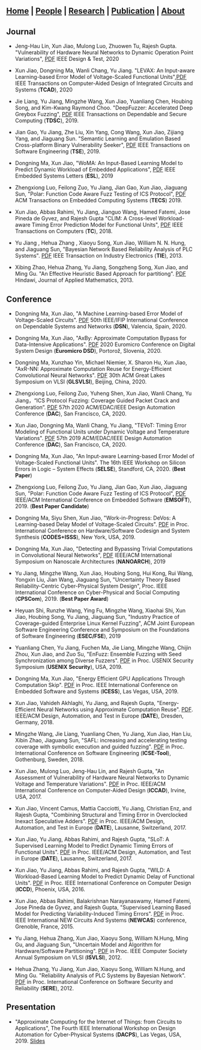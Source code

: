 ## [Home](./) | [People](./people) | [Research](./research) | [**Publication**](./publication) | [About](./about) 

## Journal

  - Jeng-Hau Lin, Xun Jiao, Mulong Luo, Zhuowen Tu, Rajesh Gupta. "Vulnerability of Hardware Neural Networks to Dynamic Operation Point Variations", [PDF](http://www.ece.villanova.edu/~xjiao/paper/DT20.pdf) IEEE Design & Test, 2020

  - Xun Jiao, Dongning Ma, Wanli Chang, Yu Jiang. "LEVAX: An Input-aware Learning-based Error Model of Voltage-Scaled Functional Units",[PDF](http://www.ece.villanova.edu/~xjiao/paper/TCAD20.pdf) IEEE Transactions on Computer-Aided Design of Integrated Circuits and Systems (**TCAD**), 2020

  - Jie Liang, Yu Jiang, Mingzhe Wang, Xun Jiao, Yuanliang Chen, Houbing Song, and Kim-Kwang Raymond Choo. "DeepFuzzer: Accelerated Deep Greybox Fuzzing", [PDF](http://www.ece.villanova.edu/~xjiao/paper/TDSC19.pdf) IEEE Transactions on Dependable and Secure Computing (**TDSC**), 2019.
  
  - Jian Gao, Yu Jiang, Zhe Liu, Xin Yang, Cong Wang, Xun Jiao, Zijiang Yang, and Jiaguang Sun. "Semantic Learning and Emulation Based Cross-platform Binary Vulnerability Seeker", [PDF](http://www.ece.villanova.edu/~xjiao/paper/TSE19.pdf) IEEE Transactions on Software Engineering (**TSE**), 2019.

  - Dongning Ma, Xun Jiao, "WoMA: An Input-Based Learning Model to Predict Dynamic Workload of Embedded Applications", [PDF](http://www.ece.villanova.edu/~xjiao/paper/ESL19.pdf) IEEE Embedded Systems Letters (**ESL**), 2019

  - Zhengxiong Luo, Feilong Zuo, Yu Jiang, Jian Gao, Xun Jiao, Jiaguang Sun, "Polar: Function Code Aware Fuzz Testing of ICS Protocol", [PDF](http://www.ece.villanova.edu/~xjiao/paper/EMSOFT19.pdf) ACM Transactions on Embedded Computing Systems (**TECS**) 2019.
  
  - Xun Jiao, Abbas Rahimi, Yu Jiang, Jianguo Wang, Hamed Fatemi, Jose Pineda de Gyvez, and Rajesh Gupta
  "CLIM: A Cross-level Workload-aware Timing Error Prediction Model for Functional Units", [PDF](http://www.ece.villanova.edu/~xjiao/paper/TC.pdf) IEEE Transactions on Computers (**TC**), 2018.

  - Yu Jiang , Hehua Zhang , Xiaoyu Song, Xun Jiao, William N. N. Hung, and Jiaguang Sun, "Bayesian Network Based Reliability Analysis of PLC Systems". [PDF](http://www.ece.villanova.edu/~xjiao/paper/TIE.pdf) IEEE Transaction on Industry Electronics (**TIE**), 2013.

  - Xibing Zhao, Hehua Zhang, Yu Jiang, Songzheng Song, Xun Jiao, and Ming Gu.
  "An Effective Heuristic Based Approach for partitiong". [PDF](http://www.ece.villanova.edu/~xjiao/paper/HINDAWI.pdf) Hindawi, Journal of Applied Mathematics, 2013.

## Conference

  - Dongning Ma, Xun Jiao, "A Machine Learning-based Error Model of Voltage-Scaled Circuits". [PDF](http://www.ece.villanova.edu/~xjiao/paper/DSN2020.pdf) 50th IEEE/IFIP International Conference on Dependable Systems and Networks (**DSN**), Valencia, Spain, 2020.

  - Dongning Ma, Xun Jiao, "AxBy: Approximate Computation Bypass for Data-Intensive Applications". [PDF](http://www.ece.villanova.edu/~xjiao/paper/DSD2020.pdf) 2020 Euromicro Conference on Digital System Design (**Euromicro DSD**), Portorož, Slovenia, 2020.

  - Dongning Ma, Xunzhao Yin, Michael Niemier, X. Sharon Hu, Xun Jiao, "AxR-NN: Approximate Computation Reuse for Energy-Efficient Convolutional Neural Networks". [PDF](http://www.ece.villanova.edu/~xjiao/paper/GLSVLSI20.pdf) 30th ACM Great Lakes Symposium on VLSI (**GLSVLSI**), Beijing, China, 2020.
  
  - Zhengxiong Luo, Feilong Zuo, Yuheng Shen, Xun Jiao, Wanli Chang, Yu Jiang，“ICS Protocol Fuzzing: Coverage Guided Packet Crack and Generation”. [PDF](http://www.ece.villanova.edu/~xjiao/paper/DAC20ICS.pdf) 57th 2020 ACM/EDAC/IEEE Design Automation Conference (**DAC**), San Francisco, CA, 2020.

  - Xun Jiao, Dongning Ma, Wanli Chang, Yu Jiang, "TEVoT: Timing Error Modeling of Functional Units under Dynamic Voltage and Temperature Variations". [PDF](http://www.ece.villanova.edu/~xjiao/paper/DAC20TEVoT.pdf) 57th 2019 ACM/EDAC/IEEE Design Automation Conference (**DAC**), San Francisco, CA, 2020.
  
  - Dongning Ma, Xun Jiao, "An Input-aware Learning-based Error Model of Voltage-Scaled Functional Units". The 16th IEEE Workshop on Silicon Errors in Logic – System Effects (**SELSE**), Standford, CA, 2020. (**Best Paper**)

  - Zhengxiong Luo, Feilong Zuo, Yu Jiang, Jian Gao, Xun Jiao, Jiaguang Sun, "Polar: Function Code Aware Fuzz Testing of ICS Protocol", [PDF](http://www.ece.villanova.edu/~xjiao/paper/EMSOFT19.pdf) IEEE/ACM International Conference on Embedded Software (**EMSOFT**), 2019. (**Best Paper Candidate**)

  - Dongning Ma, Siyu Shen, Xun Jiao, "Work-in-Progress: DeVos: A Learning-based Delay Model of Voltage-Scaled Circuits". [PDF](http://www.ece.villanova.edu/~xjiao/paper/CODES19.pdf ) in Proc. International Conference on Hardware/Software Codesign and System Synthesis (**CODES+ISSS**), New York, USA, 2019.

  - Dongning Ma, Xun Jiao, "Detecting and Bypassing Trivial Computations in Convolutional Neural Networks", [PDF](http://www.ece.villanova.edu/~xjiao/paper/NANOARCH19.pdf) IEEE/ACM International Symposium on Nanoscale Architectures (**NANOARCH**), 2019
  
  - Yu Jiang, Mingzhe Wang, Xun Jiao, Houbing Song, Hui Kong, Rui Wang, Yongxin Liu, Jian Wang, Jiaguang Sun, "Uncertainty Theory Based Reliability-Centric Cyber-Physical System Design", Proc. IEEE International Conference on Cyber-Physical and Social Computing (**CPSCom**), 2019. (**Best Paper Award**)
  
  - Heyuan Shi, Runzhe Wang, Ying Fu, Mingzhe Wang, Xiaohai Shi, Xun Jiao, Houbing Song, Yu Jiang, Jiaguang Sun, "Industry Practice of Coverage-guided Enterprise Linux Kernel Fuzzing", ACM Joint European Software Engineering Conference and Symposium on the Foundations of Software Engineering (**ESEC/FSE**), 2019

  - Yuanliang Chen, Yu Jiang, Fuchen Ma, Jie Liang, Mingzhe Wang, Chijin Zhou, Xun Jiao, and Zuo Su, "EnFuzz: Ensemble Fuzzing with Seed Synchronization among Diverse Fuzzers". [PDF](http://www.ece.villanova.edu/~xjiao/paper/Security19.pdf) in Proc. USENIX Security Symposium (**USENIX Security**), USA, 2019.
  
  - Dongning Ma, Xun Jiao,  "Energy Efficient GPU Applications Through Computation Skip". [PDF](http://www.ece.villanova.edu/~xjiao/paper/ICESS19.pdf) in Proc. IEEE International Conference on Embedded Software and Systems (**ICESS**), Las Vegas, USA, 2019.
  
  - Xun Jiao, Vahideh Akhlaghi, Yu Jiang, and Rajesh Gupta, "Energy-Efficient Neural Networks using Approximate Computation Reuse". [PDF](http://mesl.ucsd.edu/pubs/Xun_DATE2018.pdf). IEEE/ACM Design, Automation, and Test in Europe (**DATE**), Dresden, Germany, 2018.

  - Mingzhe Wang, Jie Liang, Yuanliang Chen, Yu Jiang, Xun Jiao, Han Liu, Xibin Zhao, Jiaguang Sun, "SAFL: increasing and accelerating testing coverage with symbolic execution and guided fuzzing". [PDF](http://www.ece.villanova.edu/~xjiao/paper/ICSE18.pdf) in Proc. International Conference on Software Engineering (**ICSE-Tool**), Gothenburg, Sweden, 2018.

  - Xun Jiao, Mulong Luo, Jeng-Hau Lin, and Rajesh Gupta, "An Assessment of Vulnerability of Hardware Neural Networks to Dynamic Voltage and Temperature Variations". [PDF](http://mesl.ucsd.edu/pubs/Xun_ICCAD17.pdf) in Proc. IEEE/ACM International Conference on Computer-Aided Design (**ICCAD**), Irvine, USA, 2017.

  - Xun Jiao, Vincent Camus, Mattia Cacciotti, Yu Jiang, Christian Enz, and Rajesh Gupta, "Combining Structural and Timing Error in Overclocked Inexact Speculative Adders". [PDF](http://mesl.ucsd.edu/pubs/Xun_DATE17b.pdf) in Proc. IEEE/ACM Design, Automation, and Test in Europe (**DATE**), Lausanne, Switzerland, 2017.

  - Xun Jiao, Yu Jiang, Abbas Rahimi, and Rajesh Gupta, "SLoT: A Supervised Learning Model to Predict Dynamic Timing Errors of Functional Units". [PDF](http://mesl.ucsd.edu/pubs/Xun_DATE17a.pdf) in Proc. IEEE/ACM Design, Automation, and Test in Europe (**DATE**), Lausanne, Switzerland, 2017.

  - Xun Jiao, Yu Jiang, Abbas Rahimi, and Rajesh Gupta, "WILD: A Workload-Based Learning Model to Predict Dynamic Delay of Functional Units". [PDF](http://mesl.ucsd.edu/pubs/Xun_ICCD16.pdf) in Proc. IEEE International Conference on Computer Design (**ICCD**), Phoenix, USA, 2016.

  - Xun Jiao, Abbas Rahimi, Balakrishnan Narayanaswamy, Hamed Fatemi, Jose Pineda de Gyvez, and Rajesh Gupta, "Supervised Learning Based Model for Predicting Variability-Induced Timing Errors". [PDF](http://mesl.ucsd.edu/pubs/Xun_NEWCAS15.pdf) in Proc. IEEE International NEW Circuits And Systems (**NEWCAS**) conference, Grenoble, France, 2015.

  - Yu Jiang, Hehua Zhang, Xun Jiao, Xiaoyu Song, William N.Hung, Ming Gu, and Jiaguang Sun, "Uncertain Model and Algorithm for Hardware/Software Partitioning". [PDF](http://www.ece.villanova.edu/~xjiao/paper/ISVLSI.pdf) in Proc. IEEE Computer Society Annual Symposium on VLSI (**ISVLSI**), 2012.

  - Hehua Zhang, Yu Jiang, Xun Jiao, Xiaoyu Song, William N.Hung, and Ming Gu. "Reliability Analysis of PLC Systems by Bayesian Network". [PDF](http://www.ece.villanova.edu/~xjiao/paper/SERE.pdf) in Proc. International Conference on Software Security and Reliability (**SERE**), 2012.

## Presentation
  - "Approximate Computing for the Internet of Things: from Circuits to Applications", The Fourth IEEE International Workshop on Design   Automation for Cyber-Physical Systems (**DACPS**), Las Vegas, USA, 2019. 
  [Slides](http://www.ece.villanova.edu/~xjiao/paper/DACPS.pdf)
